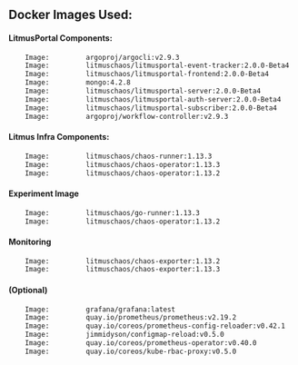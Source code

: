 ## Docker Images Used:

#### LitmusPortal Components:

```bash
    Image:         argoproj/argocli:v2.9.3
    Image:         litmuschaos/litmusportal-event-tracker:2.0.0-Beta4
    Image:         litmuschaos/litmusportal-frontend:2.0.0-Beta4
    Image:         mongo:4.2.8
    Image:         litmuschaos/litmusportal-server:2.0.0-Beta4
    Image:         litmuschaos/litmusportal-auth-server:2.0.0-Beta4
    Image:         litmuschaos/litmusportal-subscriber:2.0.0-Beta4
    Image:         argoproj/workflow-controller:v2.9.3
```    

#### Litmus Infra Components:
```bash
    Image:         litmuschaos/chaos-runner:1.13.3
    Image:         litmuschaos/chaos-operator:1.13.3
    Image:         litmuschaos/chaos-operator:1.13.2        
```    

#### Experiment Image
```bash
    Image:         litmuschaos/go-runner:1.13.3
    Image:         litmuschaos/chaos-operator:1.13.2        
```

#### Monitoring
```bash
    Image:         litmuschaos/chaos-exporter:1.13.2
    Image:         litmuschaos/chaos-exporter:1.13.3
```
#### (Optional)
```bash
    Image:         grafana/grafana:latest
    Image:         quay.io/prometheus/prometheus:v2.19.2
    Image:         quay.io/coreos/prometheus-config-reloader:v0.42.1
    Image:         jimmidyson/configmap-reload:v0.5.0
    Image:         quay.io/coreos/prometheus-operator:v0.40.0
    Image:         quay.io/coreos/kube-rbac-proxy:v0.5.0
```
